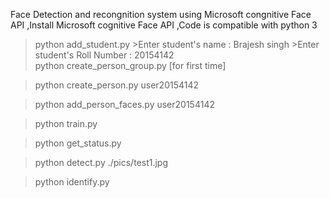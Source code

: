 Face Detection and recongnition system using Microsoft congnitive Face API
,Install Microsoft cognitive Face API
,Code is compatible with python 3

> python add_student.py
    >Enter student's name : Brajesh singh
    >Enter student's Roll Number : 20154142  
> python create_person_group.py [for first time]

> python create_person.py user20154142

> python add_person_faces.py user20154142

> python train.py

> python get_status.py

> python detect.py ./pics/test1.jpg

> python identify.py
